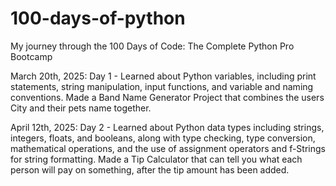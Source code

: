 # 100-days-of-python
My journey through the 100 Days of Code: The Complete Python Pro Bootcamp

March 20th, 2025: Day 1 - 
    Learned about Python variables, including print statements, string manipulation, input functions, and variable and naming conventions.
    Made a Band Name Generator Project that combines the users City and their pets name together.

April 12th, 2025: Day 2 -
    Learned about Python data types including strings, integers, floats, and booleans, along with type checking, type conversion, mathematical operations, and the use of assignment operators and f-Strings for string formatting.
    Made a Tip Calculator that can tell you what each person will pay on something, after the tip amount has been added.
    
